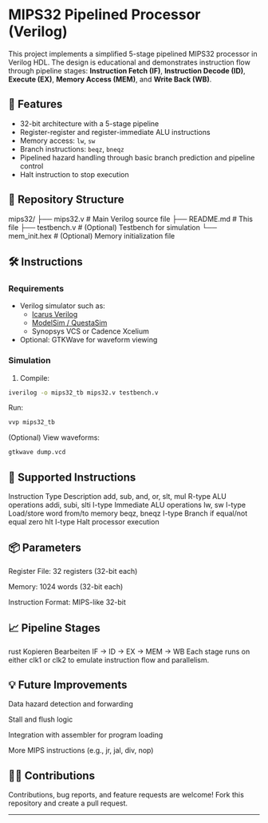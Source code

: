 # MIPS32 Pipelined Processor (Verilog)

This project implements a simplified 5-stage pipelined MIPS32 processor in Verilog HDL. The design is educational and demonstrates instruction flow through pipeline stages: **Instruction Fetch (IF)**, **Instruction Decode (ID)**, **Execute (EX)**, **Memory Access (MEM)**, and **Write Back (WB)**.

## 📌 Features

- 32-bit architecture with a 5-stage pipeline
- Register-register and register-immediate ALU instructions
- Memory access: `lw`, `sw`
- Branch instructions: `beqz`, `bneqz`
- Pipelined hazard handling through basic branch prediction and pipeline control
- Halt instruction to stop execution

## 📁 Repository Structure

mips32/
├── mips32.v # Main Verilog source file
├── README.md # This file
├── testbench.v # (Optional) Testbench for simulation
└── mem_init.hex # (Optional) Memory initialization file


## 🛠️ Instructions

### Requirements

- Verilog simulator such as:
  - [Icarus Verilog](http://iverilog.icarus.com/)
  - [ModelSim / QuestaSim](https://eda.sw.siemens.com/en-US/ic/modelsim/)
  - Synopsys VCS or Cadence Xcelium
- Optional: GTKWave for waveform viewing

### Simulation

1. Compile:

```sh
iverilog -o mips32_tb mips32.v testbench.v
```

Run:

```sh
vvp mips32_tb
```

(Optional) View waveforms:

```sh
gtkwave dump.vcd
```

## 🧪 Supported Instructions
Instruction	Type	Description
add, sub, and, or, slt, mul	R-type	ALU operations
addi, subi, slti	I-type	Immediate ALU operations
lw, sw	I-type	Load/store word from/to memory
beqz, bneqz	I-type	Branch if equal/not equal zero
hlt	I-type	Halt processor execution

## 📦 Parameters
Register File: 32 registers (32-bit each)

Memory: 1024 words (32-bit each)

Instruction Format: MIPS-like 32-bit

## 📈 Pipeline Stages
rust
Kopieren
Bearbeiten
IF  -> ID  -> EX  -> MEM -> WB
Each stage runs on either clk1 or clk2 to emulate instruction flow and parallelism.

## 💡 Future Improvements
Data hazard detection and forwarding

Stall and flush logic

Integration with assembler for program loading

More MIPS instructions (e.g., jr, jal, div, nop)

## 🙋‍♂️ Contributions
Contributions, bug reports, and feature requests are welcome! Fork this repository and create a pull request.

---

